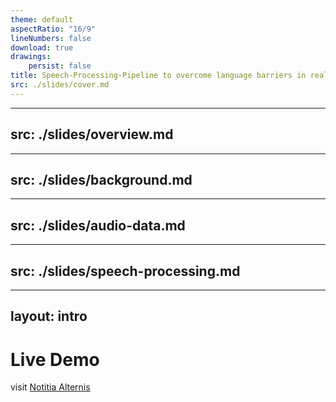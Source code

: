 ```yaml
---
theme: default
aspectRatio: "16/9"
lineNumbers: false
download: true
drawings:
    persist: false
title: Speech-Processing-Pipeline to overcome language barriers in real-time communication
src: ./slides/cover.md
---
```


---
src: ./slides/overview.md
---

---
src: ./slides/background.md
---

---
src: ./slides/audio-data.md
---

---
src: ./slides/speech-processing.md
---

---
layout: intro
---

# Live Demo

visit [Notitia Alternis](https://alternis.notitia.world)
